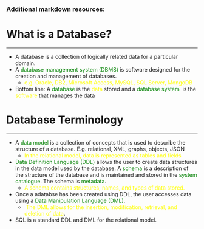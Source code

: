 ### Additional markdown resources:

<span style='color:'></span>

# What is a Database?

--------------

- A database is a collection of logically related data for a particular domain.
- A <span style='color:green'>database management system (DBMS) </span>is software designed for the creation and management of databases.
  - <span style='color:yellow'>e.g. Oracle, DB2, Microsoft Access, MySQL, SQL Server, MongoDB</span>
- Bottom line: A <span style='color:green'>database</span> is the <span style='color:yellow'>data</span> stored and a <span style='color:green'>database system </span> is the <span style='color:yellow'>software</span> that manages the data

# Database Terminology

----

- A <span style='color:green'>data model</span> is a collection of concepts that is used to describe the structure of a database. E.g. relational, XML, graphs, objects, JSON
  - <span style='color:yellow'>In the relational model, data is represented as tables and fields</span>
- <span style='color:green'>Data Definition Language (DDL)</span> allows the user to create data structures in the data model used by the database. A <span style='color:green'>schema</span> is a description of the structure of the database and is maintained and stored in the <span style='color:green'>system catalogue</span>. The schema is <span style='color:green'>metadata</span>.
  - <span style='color:yellow'>A schema contains structures, names, and types of data stored.</span>
- Once a adatabse has been created using DDL, the user accesses data using a <span style='color:green'>Data Manipulation Language (DML)</span>.
  - <span style='color:yellow'> The DML allows for the insertion, modification, retrieval, and deletion of data</span>.
- SQL is a standard DDL and DML for the relational model.

​	

